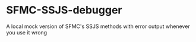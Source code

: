 # SFMC-SSJS-debugger
A local mock version of SFMC's SSJS methods with error output whenever you use it wrong
